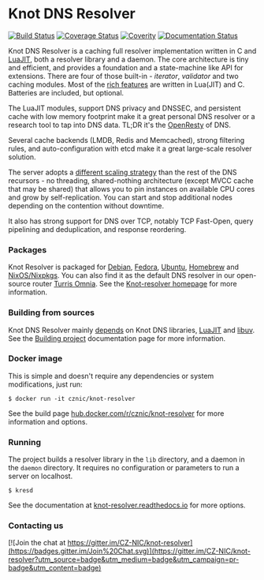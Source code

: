 # Knot DNS Resolver

[![Build Status](https://img.shields.io/travis/CZ-NIC/knot-resolver/master.svg)](https://travis-ci.org/CZ-NIC/knot-resolver)
[![Coverage Status](https://img.shields.io/coveralls/CZ-NIC/knot-resolver.svg)](https://coveralls.io/r/CZ-NIC/knot-resolver)
[![Coverity](https://img.shields.io/coverity/scan/3912.svg)](https://scan.coverity.com/projects/3912)
[![Documentation Status](https://readthedocs.org/projects/knot-resolver/badge/?version=latest)](https://readthedocs.org/projects/knot-resolver/?badge=latest)


Knot DNS Resolver is a caching full resolver implementation written in C and [LuaJIT][luajit], both a resolver library and a daemon. The core architecture is tiny and efficient, and provides a foundation and
a state-machine like API for extensions. There are four of those built-in - *iterator*, *validator* and two caching modules. Most of the [rich features](https://knot-resolver.readthedocs.io/en/latest/modules.html) are written in Lua(JIT) and C. Batteries are included, but optional.

The LuaJIT modules, support DNS privacy and DNSSEC, and persistent cache with low memory footprint make it a great personal DNS resolver or a research tool to tap into DNS data. TL;DR it's the [OpenResty][openresty] of DNS.

Several cache backends (LMDB, Redis and Memcached), strong filtering rules, and auto-configuration with etcd make it a great large-scale resolver solution.

The server adopts a [different scaling strategy][scaling] than the rest of the DNS recursors - no threading, shared-nothing architecture (except MVCC cache that may be shared) that allows you to pin instances on available CPU cores and grow by self-replication. You can start and stop additional nodes depending on the contention without downtime.

It also has strong support for DNS over TCP, notably TCP Fast-Open, query pipelining and deduplication, and response reordering.

### Packages

Knot Resolver is packaged for
[Debian](https://packages.debian.org/sid/knot-resolver),
[Fedora](https://apps.fedoraproject.org/packages/knot-resolver/),
[Ubuntu](https://packages.ubuntu.com/zesty/knot-resolver),
[Homebrew](https://github.com/Homebrew/homebrew-core/blob/master/Formula/knot-resolver.rb) and
[NixOS/Nixpkgs](https://hydra.nixos.org/search?query=knot-resolver).
You can also find it as the default DNS resolver in our open-source router [Turris Omnia](https://omnia.turris.cz).
See the [Knot-resolver homepage](https://www.knot-resolver.cz/download/) for more information.

<!-- [openSUSE](https://build.opensuse.org/package/show/server:dns/knot-resolver), (it seems to be in a bad shape) -->

### Building from sources

Knot DNS Resolver mainly [depends][depends] on Knot DNS libraries, [LuaJIT][luajit] and [libuv][libuv].
See the [Building project][depends] documentation page for more information.

### Docker image

This is simple and doesn't require any dependencies or system modifications, just run:

```
$ docker run -it cznic/knot-resolver
```

See the build page [hub.docker.com/r/cznic/knot-resolver](https://hub.docker.com/r/cznic/knot-resolver/) for more information and options.

### Running

The project builds a resolver library in the `lib` directory, and a daemon in the `daemon` directory. It requires no configuration or parameters to run a server on localhost.

```
$ kresd
```

See the documentation at [knot-resolver.readthedocs.io][doc] for more options.

[depends]: https://knot-resolver.readthedocs.io/en/latest/build.html
[doc]: https://knot-resolver.readthedocs.io/en/latest/index.html
[scaling]: https://knot-resolver.readthedocs.io/en/latest/daemon.html#scaling-out
[deckard]: https://gitlab.labs.nic.cz/knot/deckard
[luajit]: https://luajit.org/
[libuv]: http://libuv.org
[openresty]: https://openresty.org/

### Contacting us

[![Join the chat at https://gitter.im/CZ-NIC/knot-resolver](https://badges.gitter.im/Join%20Chat.svg)](https://gitter.im/CZ-NIC/knot-resolver?utm_source=badge&utm_medium=badge&utm_campaign=pr-badge&utm_content=badge)
